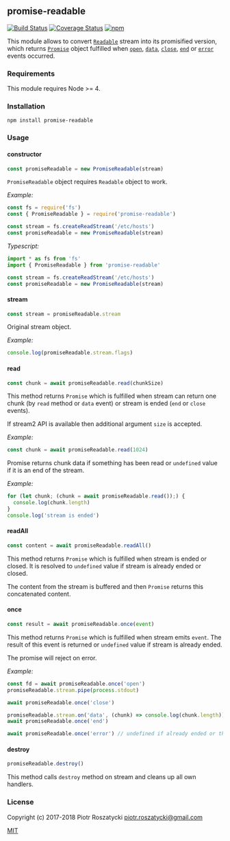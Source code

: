 ## promise-readable

[![Build Status](https://secure.travis-ci.org/dex4er/js-promise-readable.svg)](http://travis-ci.org/dex4er/js-promise-readable) [![Coverage Status](https://coveralls.io/repos/github/dex4er/js-promise-readable/badge.svg)](https://coveralls.io/github/dex4er/js-promise-readable) [![npm](https://img.shields.io/npm/v/promise-readable.svg)](https://www.npmjs.com/package/promise-readable)

This module allows to convert
[`Readable`](https://nodejs.org/api/stream.html#stream_class_stream_readable)
stream into its promisified version, which returns [`Promise`](https://developer.mozilla.org/en-US/docs/Web/JavaScript/Reference/Global_Objects/Promise)
object fulfilled when
[`open`](https://nodejs.org/api/fs.html#fs_event_open),
[`data`](https://nodejs.org/api/stream.html#stream_event_data),
[`close`](https://nodejs.org/api/fs.html#fs_event_close),
[`end`](https://nodejs.org/api/stream.html#stream_event_end) or
[`error`](https://nodejs.org/api/stream.html#stream_event_error_1) events
occurred.

### Requirements

This module requires Node >= 4.

### Installation

```shell
npm install promise-readable
```

### Usage

#### constructor

```js
const promiseReadable = new PromiseReadable(stream)
```

`PromiseReadable` object requires `Readable` object to work.

_Example:_

```js
const fs = require('fs')
const { PromiseReadable } = require('promise-readable')

const stream = fs.createReadStream('/etc/hosts')
const promiseReadable = new PromiseReadable(stream)
```

_Typescript:_

```ts
import * as fs from 'fs'
import { PromiseReadable } from 'promise-readable'

const stream = fs.createReadStream('/etc/hosts')
const promiseReadable = new PromiseReadable(stream)
```

#### stream

```js
const stream = promiseReadable.stream
```

Original stream object.

_Example:_

```js
console.log(promiseReadable.stream.flags)
```

#### read

```js
const chunk = await promiseReadable.read(chunkSize)
```

This method returns `Promise` which is fulfilled when stream can return one
chunk (by `read` method or `data` event) or stream is ended (`end` or `close`
events).

If stream2 API is available then additional argument `size` is accepted.

_Example:_

```js
const chunk = await promiseReadable.read(1024)
```

Promise returns chunk data if something has been read or `undefined` value if
it is an end of the stream.

_Example:_

```js
for (let chunk; (chunk = await promiseReadable.read());) {
  console.log(chunk.length)
}
console.log('stream is ended')
```

#### readAll

```js
const content = await promiseReadable.readAll()
```

This method returns `Promise` which is fulfilled when stream is ended or
closed. It is resolved to `undefined` value if stream is already ended or
closed.

The content from the stream is buffered and then `Promise` returns this
concatenated content.

#### once

```js
const result = await promiseReadable.once(event)
```

This method returns `Promise` which is fulfilled when stream emits `event`. The
result of this event is returned or `undefined` value if stream is already
ended.

The promise will reject on error.

_Example:_

```js
const fd = await promiseReadable.once('open')
promiseReadable.stream.pipe(process.stdout)

await promiseReadable.once('close')

promiseReadable.stream.on('data', (chunk) => console.log(chunk.length))
await promiseReadable.once('end')

await promiseReadable.once('error') // undefined if already ended or throws error
```

#### destroy

```js
promiseReadable.destroy()
```

This method calls `destroy` method on stream and cleans up all own handlers.

### License

Copyright (c) 2017-2018 Piotr Roszatycki <piotr.roszatycki@gmail.com>

[MIT](https://opensource.org/licenses/MIT)
